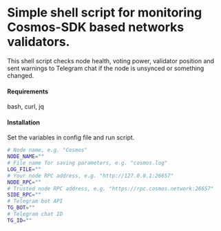 # Simple shell script for monitoring Cosmos-SDK based networks validators.
This shell script checks node health, voting power, validator position and sent warnings to Telegram chat if the node is unsynced or something changed.
<br/>
#### Requirements
bash, curl, jq
<br/>
#### Installation
Set the variables in config file and run script.
```bash
# Node name, e.g. "Cosmos"
NODE_NAME=""
# File name for saving parameters, e.g. "cosmos.log"
LOG_FILE=""
# Your node RPC address, e.g. "http://127.0.0.1:26657"
NODE_RPC=""
# Trusted node RPC address, e.g. "https://rpc.cosmos.network:26657"
SIDE_RPC=""
# Telegram bot API
TG_BOT=""
# Telegram chat ID
TG_ID=""
```

